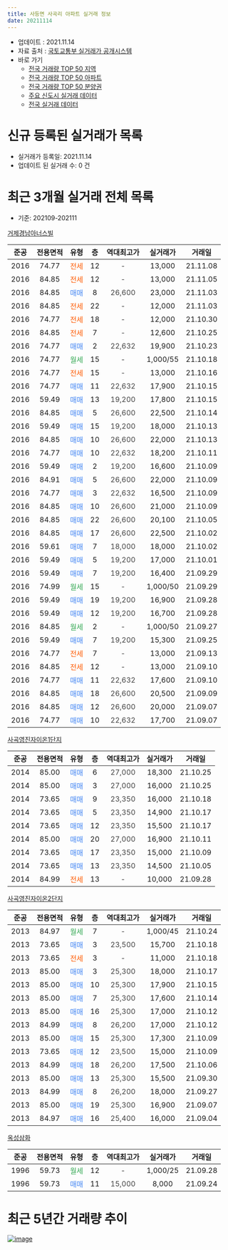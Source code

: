 ```yaml
---
title: 사등면 사곡리 아파트 실거래 정보
date: 20211114
---
```


* 업데이트 : 2021.11.14
* 자료 출처 : [국토교통부 실거래가 공개시스템](http://rt.molit.go.kr)
* 바로 가기
    * [전국 거래량 TOP 50 지역](https://apt-info.github.io/apt-trade-info/tr)
    * [전국 거래량 TOP 50 아파트](https://apt-info.github.io/apt-trade-info/ta)
    * [전국 거래량 TOP 50 분양권](https://apt-info.github.io/apt-trade-info/tb)
    * [주요 신도시 실거래 데이터](https://apt-info.github.io/apt-trade-info/newtown)
    * [전국 실거래 데이터](https://apt-info.github.io/apt-trade-info/all)



<script async src="https://pagead2.googlesyndication.com/pagead/js/adsbygoogle.js"></script>
<!-- 기본광고 -->
<ins class="adsbygoogle"
     style="display:block"
     data-ad-client="ca-pub-1142216861245946"
     data-ad-slot="4805727019"
     data-ad-format="auto"
     data-full-width-responsive="true"></ins>
<script>
     (adsbygoogle = window.adsbygoogle || []).push({});
</script>


# 신규 등록된 실거래가 목록

* 실거래가 등록일: 2021.11.14
* 업데이트 된 실거래 수: 0 건




<script async src="https://pagead2.googlesyndication.com/pagead/js/adsbygoogle.js"></script>
<!-- 기본광고 -->
<ins class="adsbygoogle"
     style="display:block"
     data-ad-client="ca-pub-1142216861245946"
     data-ad-slot="4805727019"
     data-ad-format="auto"
     data-full-width-responsive="true"></ins>
<script>
     (adsbygoogle = window.adsbygoogle || []).push({});
</script>


# 최근 3개월 실거래 전체 목록
* 기준: 202109-202111


[거제경남아너스빌](https://search.naver.com/search.naver?query=%EA%B1%B0%EC%A0%9C%EA%B2%BD%EB%82%A8%EC%95%84%EB%84%88%EC%8A%A4%EB%B9%8C)

|준공|전용면적|유형|층|역대최고가|실거래가|거래일|
|:---:|:---:|:---:|:---:|:---:|:---:|:---:|
|2016|74.77|<span style="color:#FF5A00">전세</span>|12|<span style="color:#444444">-</span>|13,000|21.11.08|
|2016|84.85|<span style="color:#FF5A00">전세</span>|12|<span style="color:#444444">-</span>|13,000|21.11.05|
|2016|84.85|<span style="color:#4285F3">매매</span>|8|<span style="color:#444444">26,600</span>|23,000|21.11.03|
|2016|84.85|<span style="color:#FF5A00">전세</span>|22|<span style="color:#444444">-</span>|12,000|21.11.03|
|2016|74.77|<span style="color:#FF5A00">전세</span>|18|<span style="color:#444444">-</span>|12,000|21.10.30|
|2016|84.85|<span style="color:#FF5A00">전세</span>|7|<span style="color:#444444">-</span>|12,600|21.10.25|
|2016|74.77|<span style="color:#4285F3">매매</span>|2|<span style="color:#444444">22,632</span>|19,900|21.10.23|
|2016|74.77|<span style="color:#34A853">월세</span>|15|<span style="color:#444444">-</span>|1,000/55|21.10.18|
|2016|74.77|<span style="color:#FF5A00">전세</span>|15|<span style="color:#444444">-</span>|13,000|21.10.16|
|2016|74.77|<span style="color:#4285F3">매매</span>|11|<span style="color:#444444">22,632</span>|17,900|21.10.15|
|2016|59.49|<span style="color:#4285F3">매매</span>|13|<span style="color:#444444">19,200</span>|17,800|21.10.15|
|2016|84.85|<span style="color:#4285F3">매매</span>|5|<span style="color:#444444">26,600</span>|22,500|21.10.14|
|2016|59.49|<span style="color:#4285F3">매매</span>|15|<span style="color:#444444">19,200</span>|18,000|21.10.13|
|2016|84.85|<span style="color:#4285F3">매매</span>|10|<span style="color:#444444">26,600</span>|22,000|21.10.13|
|2016|74.77|<span style="color:#4285F3">매매</span>|10|<span style="color:#444444">22,632</span>|18,200|21.10.11|
|2016|59.49|<span style="color:#4285F3">매매</span>|2|<span style="color:#444444">19,200</span>|16,600|21.10.09|
|2016|84.91|<span style="color:#4285F3">매매</span>|5|<span style="color:#444444">26,600</span>|22,000|21.10.09|
|2016|74.77|<span style="color:#4285F3">매매</span>|3|<span style="color:#444444">22,632</span>|16,500|21.10.09|
|2016|84.85|<span style="color:#4285F3">매매</span>|10|<span style="color:#444444">26,600</span>|21,000|21.10.09|
|2016|84.85|<span style="color:#4285F3">매매</span>|22|<span style="color:#444444">26,600</span>|20,100|21.10.05|
|2016|84.85|<span style="color:#4285F3">매매</span>|17|<span style="color:#444444">26,600</span>|22,500|21.10.02|
|2016|59.61|<span style="color:#4285F3">매매</span>|7|<span style="color:#444444">18,000</span>|18,000|21.10.02|
|2016|59.49|<span style="color:#4285F3">매매</span>|5|<span style="color:#444444">19,200</span>|17,000|21.10.01|
|2016|59.49|<span style="color:#4285F3">매매</span>|7|<span style="color:#444444">19,200</span>|16,400|21.09.29|
|2016|74.99|<span style="color:#34A853">월세</span>|15|<span style="color:#444444">-</span>|1,000/50|21.09.29|
|2016|59.49|<span style="color:#4285F3">매매</span>|19|<span style="color:#444444">19,200</span>|16,900|21.09.28|
|2016|59.49|<span style="color:#4285F3">매매</span>|12|<span style="color:#444444">19,200</span>|16,700|21.09.28|
|2016|84.85|<span style="color:#34A853">월세</span>|2|<span style="color:#444444">-</span>|1,000/50|21.09.27|
|2016|59.49|<span style="color:#4285F3">매매</span>|7|<span style="color:#444444">19,200</span>|15,300|21.09.25|
|2016|74.77|<span style="color:#FF5A00">전세</span>|7|<span style="color:#444444">-</span>|13,000|21.09.13|
|2016|84.85|<span style="color:#FF5A00">전세</span>|12|<span style="color:#444444">-</span>|13,000|21.09.10|
|2016|74.77|<span style="color:#4285F3">매매</span>|11|<span style="color:#444444">22,632</span>|17,600|21.09.10|
|2016|84.85|<span style="color:#4285F3">매매</span>|18|<span style="color:#444444">26,600</span>|20,500|21.09.09|
|2016|84.85|<span style="color:#4285F3">매매</span>|12|<span style="color:#444444">26,600</span>|20,000|21.09.07|
|2016|74.77|<span style="color:#4285F3">매매</span>|10|<span style="color:#444444">22,632</span>|17,700|21.09.07|

[사곡영진자이온1단지](https://search.naver.com/search.naver?query=%EC%82%AC%EA%B3%A1%EC%98%81%EC%A7%84%EC%9E%90%EC%9D%B4%EC%98%A81%EB%8B%A8%EC%A7%80)

|준공|전용면적|유형|층|역대최고가|실거래가|거래일|
|:---:|:---:|:---:|:---:|:---:|:---:|:---:|
|2014|85.00|<span style="color:#4285F3">매매</span>|6|<span style="color:#444444">27,000</span>|18,300|21.10.25|
|2014|85.00|<span style="color:#4285F3">매매</span>|3|<span style="color:#444444">27,000</span>|16,000|21.10.25|
|2014|73.65|<span style="color:#4285F3">매매</span>|9|<span style="color:#444444">23,350</span>|16,000|21.10.18|
|2014|73.65|<span style="color:#4285F3">매매</span>|5|<span style="color:#444444">23,350</span>|14,900|21.10.17|
|2014|73.65|<span style="color:#4285F3">매매</span>|12|<span style="color:#444444">23,350</span>|15,500|21.10.17|
|2014|85.00|<span style="color:#4285F3">매매</span>|20|<span style="color:#444444">27,000</span>|16,900|21.10.11|
|2014|73.65|<span style="color:#4285F3">매매</span>|17|<span style="color:#444444">23,350</span>|15,000|21.10.09|
|2014|73.65|<span style="color:#4285F3">매매</span>|13|<span style="color:#444444">23,350</span>|14,500|21.10.05|
|2014|84.99|<span style="color:#FF5A00">전세</span>|13|<span style="color:#444444">-</span>|10,000|21.09.28|


<script async src="https://pagead2.googlesyndication.com/pagead/js/adsbygoogle.js"></script>
<!-- 기본광고 -->
<ins class="adsbygoogle"
     style="display:block"
     data-ad-client="ca-pub-1142216861245946"
     data-ad-slot="4805727019"
     data-ad-format="auto"
     data-full-width-responsive="true"></ins>
<script>
     (adsbygoogle = window.adsbygoogle || []).push({});
</script>


[사곡영진자이온2단지](https://search.naver.com/search.naver?query=%EC%82%AC%EA%B3%A1%EC%98%81%EC%A7%84%EC%9E%90%EC%9D%B4%EC%98%A82%EB%8B%A8%EC%A7%80)

|준공|전용면적|유형|층|역대최고가|실거래가|거래일|
|:---:|:---:|:---:|:---:|:---:|:---:|:---:|
|2013|84.97|<span style="color:#34A853">월세</span>|7|<span style="color:#444444">-</span>|1,000/45|21.10.24|
|2013|73.65|<span style="color:#4285F3">매매</span>|3|<span style="color:#444444">23,500</span>|15,700|21.10.18|
|2013|73.65|<span style="color:#FF5A00">전세</span>|3|<span style="color:#444444">-</span>|11,000|21.10.18|
|2013|85.00|<span style="color:#4285F3">매매</span>|3|<span style="color:#444444">25,300</span>|18,000|21.10.17|
|2013|85.00|<span style="color:#4285F3">매매</span>|10|<span style="color:#444444">25,300</span>|17,900|21.10.15|
|2013|85.00|<span style="color:#4285F3">매매</span>|7|<span style="color:#444444">25,300</span>|17,600|21.10.14|
|2013|85.00|<span style="color:#4285F3">매매</span>|16|<span style="color:#444444">25,300</span>|17,000|21.10.12|
|2013|84.99|<span style="color:#4285F3">매매</span>|8|<span style="color:#444444">26,200</span>|17,000|21.10.12|
|2013|85.00|<span style="color:#4285F3">매매</span>|15|<span style="color:#444444">25,300</span>|17,300|21.10.09|
|2013|73.65|<span style="color:#4285F3">매매</span>|12|<span style="color:#444444">23,500</span>|15,000|21.10.09|
|2013|84.99|<span style="color:#4285F3">매매</span>|18|<span style="color:#444444">26,200</span>|17,500|21.10.06|
|2013|85.00|<span style="color:#4285F3">매매</span>|13|<span style="color:#444444">25,300</span>|15,500|21.09.30|
|2013|84.99|<span style="color:#4285F3">매매</span>|8|<span style="color:#444444">26,200</span>|18,000|21.09.27|
|2013|85.00|<span style="color:#4285F3">매매</span>|19|<span style="color:#444444">25,300</span>|16,900|21.09.07|
|2013|84.97|<span style="color:#4285F3">매매</span>|16|<span style="color:#444444">25,400</span>|16,000|21.09.04|

[옥성삼화](https://search.naver.com/search.naver?query=%EC%98%A5%EC%84%B1%EC%82%BC%ED%99%94)

|준공|전용면적|유형|층|역대최고가|실거래가|거래일|
|:---:|:---:|:---:|:---:|:---:|:---:|:---:|
|1996|59.73|<span style="color:#34A853">월세</span>|12|<span style="color:#444444">-</span>|1,000/25|21.09.28|
|1996|59.73|<span style="color:#4285F3">매매</span>|11|<span style="color:#444444">15,000</span>|8,000|21.09.24|



<script async src="https://pagead2.googlesyndication.com/pagead/js/adsbygoogle.js"></script>
<!-- 기본광고 -->
<ins class="adsbygoogle"
     style="display:block"
     data-ad-client="ca-pub-1142216861245946"
     data-ad-slot="4805727019"
     data-ad-format="auto"
     data-full-width-responsive="true"></ins>
<script>
     (adsbygoogle = window.adsbygoogle || []).push({});
</script>


# 최근 5년간 거래량 추이


<div style="width:100%;">
    <canvas id="deal_progress" height="200"></canvas>
</div>

<script>
new Chart(document.getElementById("deal_progress"), {
    type: 'line',
    data: {
        labels: ['16.01','16.02','16.03','16.04','16.05','16.06','16.07','16.08','16.09','16.10','16.11','16.12','17.01','17.02','17.03','17.04','17.05','17.06','17.07','17.08','17.09','17.10','17.11','17.12','18.01','18.02','18.03','18.04','18.05','18.06','18.07','18.08','18.09','18.10','18.11','18.12','19.01','19.02','19.03','19.04','19.05','19.06','19.07','19.08','19.09','19.10','19.11','19.12','20.01','20.02','20.03','20.04','20.05','20.06','20.07','20.08','20.09','20.10','20.11','20.12','21.01','21.02','21.03','21.04','21.05','21.06','21.07','21.08','21.09','21.10','21.11'],
        datasets: [{
            label: '매매/분양권',
            data: [8,15,9,2,1,2,7,4,8,4,6,1,4,7,22,7,5,7,11,12,5,7,9,9,4,6,12,11,15,9,6,7,6,11,15,15,12,22,14,8,3,2,6,3,4,3,5,5,1,8,10,11,10,16,2,4,11,11,13,12,13,8,10,10,10,11,8,10,13,32,1],
            borderColor: "rgba(66, 133, 243, 1)",
            backgroundColor: "rgba(66, 133, 243, 0.05)",
            borderWidth: 1,
            pointRadius: 0,
            fill: false,
            lineTension: 0
        },{
            label: '전/월세',
            data: [42,39,39,20,15,10,13,10,11,8,9,6,9,7,11,9,5,9,9,9,7,12,9,12,13,20,13,21,16,14,15,16,19,16,13,9,18,18,11,7,11,8,10,17,11,9,11,10,17,19,12,11,10,12,17,16,7,11,13,7,10,14,7,12,6,11,11,9,6,6,3],
            borderColor: "rgba(255, 90, 0, 1)",
            backgroundColor: "rgba(255, 90, 0, 0.05)",
            borderWidth: 1,
            pointRadius: 0,
            fill: false,
            lineTension: 0
        },{
            label: '합계',
            data: [50,54,48,22,16,12,20,14,19,12,15,7,13,14,33,16,10,16,20,21,12,19,18,21,17,26,25,32,31,23,21,23,25,27,28,24,30,40,25,15,14,10,16,20,15,12,16,15,18,27,22,22,20,28,19,20,18,22,26,19,23,22,17,22,16,22,19,19,19,38,4],
            borderColor: "rgba(0, 0, 0, 1)",
            backgroundColor: "rgba(0, 0, 0, 0.03)",
            borderWidth: 0.1,
            pointRadius: 0,
            fill: true,
            lineTension: 0
        }
        ]
    },
    options: {
        responsive: true,
        title: {
            display: false
        },
        tooltips: {
            mode: 'index',
            intersect: false
        },
        hover: {
            mode: 'nearest',
            intersect: true
        },
        scales: {
            xAxes: [{
                display: true,
                scaleLabel: {
                    display: true,
                    labelString: '년/월'
                }
            }],
            yAxes: [{
                display: true,
                ticks: {
                    suggestedMin: 0,
                },
                scaleLabel: {
                    display: true,
                    labelString: '실거래 수'
                }
            }]
        }
    }
});

</script>


[![image](https://apt-info.github.io/images/2020-01-03-apt-trade-info/1024x500.png)](https://play.google.com/store/apps/details?id=com.aptinfo.apttradeinfo)

